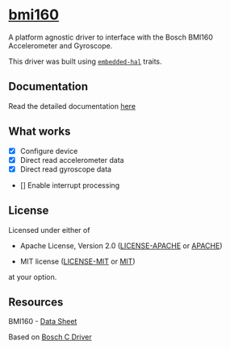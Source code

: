 # [bmi160](https://crates.io/crates/bmi160)

A platform agnostic driver to interface with the Bosch BMI160 Accelerometer and Gyroscope.

This driver was built using [`embedded-hal`] traits.

[`embedded-hal`]: https://docs.rs/embedded-hal/~0.1

## Documentation

Read the detailed documentation [here](https://docs.rs/bmi160/)

## What works

- [x] Configure device
- [x] Direct read accelerometer data
- [x] Direct read gyroscope data
- [] Enable interrupt processing

## License

Licensed under either of

- Apache License, Version 2.0 ([LICENSE-APACHE](LICENSE-APACHE) or
  [APACHE](http://www.apache.org/licenses/LICENSE-2.0))

- MIT license ([LICENSE-MIT](LICENSE-MIT) or [MIT](http://opensource.org/licenses/MIT))

at your option.

## Resources

BMI160 - [Data Sheet](https://ae-bst.resource.bosch.com/media/_tech/media/datasheets/BST-BMI160-DS000.pdf)

Based on [Bosch C Driver](https://github.com/BoschSensortec/BMI160_driver)
